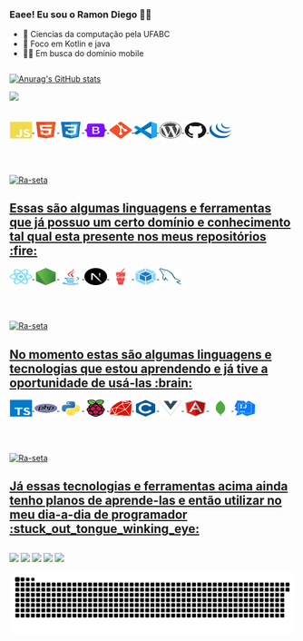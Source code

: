 ### Eaee! Eu sou o Ramon Diego 🤵🏾 

- 🔭  Ciencias da computação pela UFABC
- 🌱  Foco em Kotlin e java
- 🏃‍♂️  Em busca do dominio mobile

 

 <div style="display: flex"
      "justify-content: space-between">
 
  <a href="https://github.com/RamonDiego00">
<!--   <img height="180em" src="https://github-readme-stats.vercel.app/api?username=RamonDiego00&show_icons=true&theme=midnight-purple&include_all_commits=true&count_private=true"/> -->
   
   ![Anurag's GitHub stats](https://github-readme-stats.vercel.app/api?username=RamonDiego00&show_icons=true&theme=midnight-purple&include_all_commits=true&count_private=true")

  <img height="250em" src="https://github-readme-stats.vercel.app/api/top-langs/?username=RamonDiego00&layout=compact&langs_count=20&theme=midnight-purple"/>
</div>
 

 
<!-- [![willianrod's wakatime stats](https://github-readme-stats.vercel.app/api/wakatime?username=RamonDiego00)](https://github.com/anuraghazra/github-readme-stats) -->


<div style="display: inline_block"><br>
<div style="display: inline_block"><br>
 
  <img align="center" alt="Ra-Js" height="30" width="40" src="https://raw.githubusercontent.com/devicons/devicon/master/icons/javascript/javascript-plain.svg"> 
  <img align="center" alt="Ra-HTML" height="30" width="40" src="https://raw.githubusercontent.com/devicons/devicon/master/icons/html5/html5-original.svg">
  <img align="center" alt="Ra-CSS" height="30" width="40" src="https://raw.githubusercontent.com/devicons/devicon/master/icons/css3/css3-original.svg">
  <img align="center" alt="Ra-bootstrap" height="30" width="40" src="https://raw.githubusercontent.com/devicons/devicon/master/icons/bootstrap/bootstrap-original.svg">
  <img align="center" alt="Ra-git" height="30" width="40" src="https://raw.githubusercontent.com/devicons/devicon/master/icons/git/git-plain.svg">
  <img align="center" alt="Ra-vscode" height="30" width="40" src="https://raw.githubusercontent.com/devicons/devicon/master/icons/vscode/vscode-original.svg">
  <img align="center" alt="Ra-wordpress" height="30" width="40" src="https://raw.githubusercontent.com/devicons/devicon/master/icons/wordpress/wordpress-plain.svg">
  <img align="center" alt="Ra-github" height="30" width="40" src="https://raw.githubusercontent.com/devicons/devicon/master/icons/github/github-original.svg">
  <img align="center" alt="Ra-jquery" height="30" width="40" src="https://raw.githubusercontent.com/devicons/devicon/master/icons/jquery/jquery-original.svg">
  
 <br> <br>
 
  <img align="center" alt="Ra-seta" height="30" width="40" src="https://github.com/twbs/icons/blob/main/icons/arrow-up-circle-fill.svg"> 
 
  <h2>Essas são algumas linguagens e ferramentas que já possuo um certo domínio e conhecimento tal qual esta presente nos meus repositórios :fire:</h2>
 
  <img align="center" alt="Ra-React" height="30" width="40" src="https://raw.githubusercontent.com/devicons/devicon/master/icons/react/react-original.svg">  
  <img align="center" alt="Ra-node" height="30" width="40" src="https://raw.githubusercontent.com/devicons/devicon/master/icons/nodejs/nodejs-original.svg">
  <img align="center" alt="Ra-Java" height="30" width="40" src="https://raw.githubusercontent.com/devicons/devicon/master/icons/java/java-original.svg">
  <img align="center" alt="Ra-nextjs" height="30" width="40" src="https://raw.githubusercontent.com/devicons/devicon/master/icons/nextjs/nextjs-original.svg">
  <img align="center" alt="Ra-gulp" height="30" width="40" src="https://raw.githubusercontent.com/devicons/devicon/master/icons/gulp/gulp-plain.svg">
  <img align="center" alt="Ra-webpack" height="30" width="40" src="https://raw.githubusercontent.com/devicons/devicon/master/icons/webpack/webpack-original.svg">
  <img align="center" alt="Ra-mysql" height="30" width="40" src="https://raw.githubusercontent.com/devicons/devicon/master/icons/mysql/mysql-plain.svg">
 
 <br> <br>
 
 
  <img align="center" alt="Ra-seta" height="30" width="40" src="https://github.com/twbs/icons/blob/main/icons/arrow-up-circle-fill.svg"> 
 
  <h2>No momento estas são algumas linguagens e tecnologias que estou aprendendo e já tive a oportunidade de usá-las :brain:</h2>
 
  <img align="center" alt="Ra-Ts" height="30" width="40" src="https://raw.githubusercontent.com/devicons/devicon/master/icons/typescript/typescript-plain.svg"> 
  <img align="center" alt="Ra-php" height="30" width="40" src="https://raw.githubusercontent.com/devicons/devicon/master/icons/php/php-original.svg">
  <img align="center" alt="Ra-python" height="30" width="40" src="https://raw.githubusercontent.com/devicons/devicon/master/icons/python/python-original.svg">
  <img align="center" alt="Ra-raspberry" height="30" width="40" src="https://raw.githubusercontent.com/devicons/devicon/master/icons/raspberrypi/raspberrypi-original.svg">
  <img align="center" alt="Ra-Ruby" height="30" width="40" src="https://raw.githubusercontent.com/devicons/devicon/master/icons/ruby/ruby-plain.svg">
  <img align="center" alt="Ra-c##" height="30" width="40" src="https://raw.githubusercontent.com/devicons/devicon/master/icons/c/c-plain.svg">
  <img align="center" alt="Ra-vuejs" height="30" width="40" src="https://raw.githubusercontent.com/devicons/devicon/master/icons/vuejs/vuejs-plain.svg">
  <img align="center" alt="Ra-angular" height="30" width="40" src="https://raw.githubusercontent.com/devicons/devicon/master/icons/angularjs/angularjs-original.svg">
  <img align="center" alt="Ra-mongodb" height="30" width="40" src="https://raw.githubusercontent.com/devicons/devicon/master/icons/mongodb/mongodb-plain.svg">
  <img align="center" alt="Ra-intellij" height="30" width="40" src="https://raw.githubusercontent.com/devicons/devicon/master/icons/intellij/intellij-plain.svg">
 
 <br> <br>
 
  <img align="center" alt="Ra-seta" height="30" width="40" src="https://github.com/twbs/icons/blob/main/icons/arrow-up-circle-fill.svg"> 
 
  <h2>Já essas tecnologias e ferramentas acima ainda tenho planos de aprende-las e então utilizar no meu dia-a-dia de programador :stuck_out_tongue_winking_eye: </h2>
 
 

 
 
  
</div>
  
  ##
  
  <div> 
  <a href="https://api.whatsapp.com/send?phone=5511911516805&text=Estou%20a%20disposi%C3%A7%C3%A3o!"target="_blank"><img src=https://img.shields.io/badge/WhatsApp-25D366?style=for-the-badge&logo=whatsapp&logoColor=white></a>
  <a href="https://www.instagram.com/ramon_diego856/" target="_blank"><img src="https://img.shields.io/badge/-Instagram-%23E4405F?style=for-the-badge&logo=instagram&logoColor=white" target="_blank"></a>
 	<a href="https://t.me/Amnor_deigo
" target="_blank"><img src=https://img.shields.io/badge/Telegram-2CA5E0?style=for-the-badge&logo=telegram&logoColor=white></a>
  <a href = "mailto:contato@ramondiego856@gmail.com"><img src="https://img.shields.io/badge/-Gmail-%23333?style=for-the-badge&logo=gmail&logoColor=white" target="_blank"></a>
  <a href="https://www.linkedin.com/in/ramon-diego-dos-santos-ferreira-8772b11b9/" target="_blank"><img src="https://img.shields.io/badge/-LinkedIn-%230077B5?style=for-the-badge&logo=linkedin&logoColor=white" target="_blank"></a> 
 
  ![Snake animation](https://github.com/RamonDiego00/RamonDiego00/blob/output/github-contribution-grid-snake.svg)
   

 
</div>
